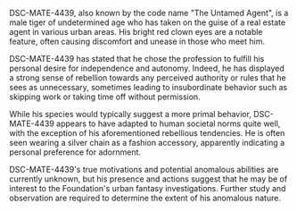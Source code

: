DSC-MATE-4439, also known by the code name "The Untamed Agent", is a male tiger of undetermined age who has taken on the guise of a real estate agent in various urban areas. His bright red clown eyes are a notable feature, often causing discomfort and unease in those who meet him. 

DSC-MATE-4439 has stated that he chose the profession to fulfill his personal desire for independence and autonomy. Indeed, he has displayed a strong sense of rebellion towards any perceived authority or rules that he sees as unnecessary, sometimes leading to insubordinate behavior such as skipping work or taking time off without permission. 

While his species would typically suggest a more primal behavior, DSC-MATE-4439 appears to have adapted to human societal norms quite well, with the exception of his aforementioned rebellious tendencies. He is often seen wearing a silver chain as a fashion accessory, apparently indicating a personal preference for adornment. 

DSC-MATE-4439's true motivations and potential anomalous abilities are currently unknown, but his presence and actions suggest that he may be of interest to the Foundation's urban fantasy investigations. Further study and observation are required to determine the extent of his anomalous nature.